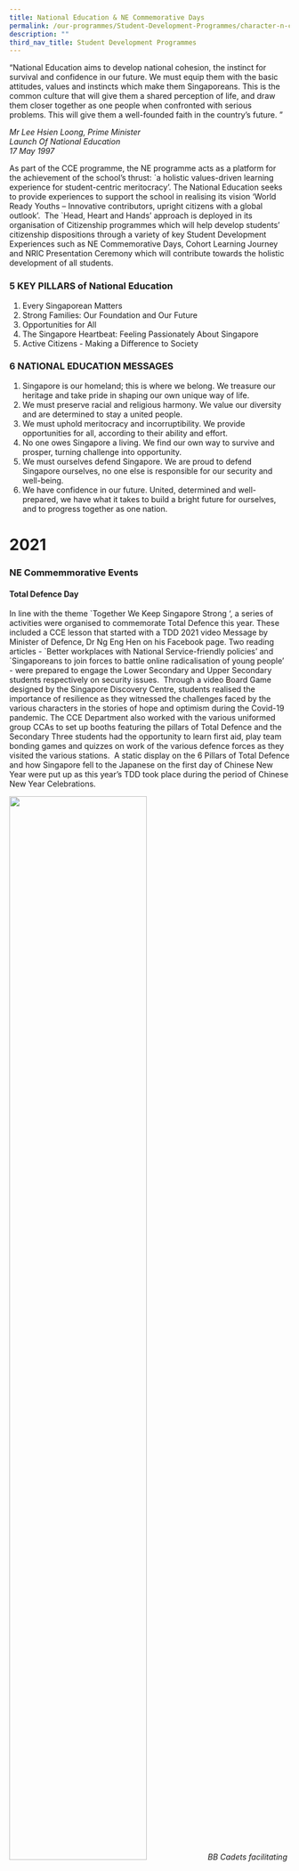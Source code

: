```yaml
---
title: National Education & NE Commemorative Days
permalink: /our-programmes/Student-Development-Programmes/character-n-citizenship-education/national-education
description: ""
third_nav_title: Student Development Programmes
---
```

“National Education aims to develop national cohesion, the instinct for survival and confidence in our future. We must equip them with the basic attitudes, values and instincts which make them Singaporeans. This is the common culture that will give them a shared perception of life, and draw them closer together as one people when confronted with serious problems. This will give them a well-founded faith in the country’s future. ”

*Mr Lee Hsien Loong, Prime Minister<br>
Launch Of National Education<br>
17 May 1997*

As part of the CCE programme, the NE programme acts as a platform for the achievement of the school’s thrust: \`a holistic values-driven learning experience for student-centric meritocracy’. The National Education seeks to provide experiences to support the school in realising its vision ‘World Ready Youths – Innovative contributors, upright citizens with a global outlook’.  The \`Head, Heart and Hands’ approach is deployed in its organisation of Citizenship programmes which will help develop students’ citizenship dispositions through a variety of key Student Development Experiences such as NE Commemorative Days, Cohort Learning Journey and NRIC Presentation Ceremony which will contribute towards the holistic development of all students.

### 5 KEY PILLARS of National Education

1.  Every Singaporean Matters
2.  Strong Families: Our Foundation and Our Future
3.  Opportunities for All
4.  The Singapore Heartbeat: Feeling Passionately About Singapore
5.  Active Citizens - Making a Difference to Society  
      
    

### 6 NATIONAL EDUCATION MESSAGES

1.  Singapore is our homeland; this is where we belong. We treasure our heritage and take pride in shaping our own unique way of life.
2.  We must preserve racial and religious harmony. We value our diversity and are determined to stay a united people.  
3.  We must uphold meritocracy and incorruptibility. We provide opportunities for all, according to their ability and effort.  
4.  No one owes Singapore a living. We find our own way to survive and prosper, turning challenge into opportunity.
5.  We must ourselves defend Singapore. We are proud to defend Singapore ourselves, no one else is responsible for our security and well-being.
6.  We have confidence in our future. United, determined and well-prepared, we have what it takes to build a bright future for ourselves, and to progress together as one nation. 
    
# 2021


### NE Commemmorative Events


  

#### Total Defence Day 

In line with the theme \`Together We Keep Singapore Strong ‘, a series of activities were organised to commemorate Total Defence this year. These included a CCE lesson that started with a TDD 2021 video Message by Minister of Defence, Dr Ng Eng Hen on his Facebook page. Two reading articles - \`Better workplaces with National Service-friendly policies’ and \`Singaporeans to join forces to battle online radicalisation of young people’ - were prepared to engage the Lower Secondary and Upper Secondary students respectively on security issues.  Through a video Board Game designed by the Singapore Discovery Centre, students realised the importance of resilience as they witnessed the challenges faced by the various characters in the stories of hope and optimism during the Covid-19 pandemic. The CCE Department also worked with the various uniformed group CCAs to set up booths featuring the pillars of Total Defence and the Secondary Three students had the opportunity to learn first aid, play team bonding games and quizzes on work of the various defence forces as they visited the various stations.  A static display on the 6 Pillars of Total Defence and how Singapore fell to the Japanese on the first day of Chinese New Year were put up as this year’s TDD took place during the period of Chinese New Year Celebrations.

<img src="/images/TDD1%20-%20BB%20Cadets%20facilitating%20a%20game%20segment%20for%20Social%20Defence.jpg" 
     style="width:70%">
*BB Cadets facilitating a game segment for Social Defence*



![](/images/TDD2%20BB%20cadets%20sharing%20on%20Social%20Defence%20during%20Total%20Defence%20Day%20.jpg)
*BB Cadets Sharing on Social Defence*

![](/images/TDD3%20-%20Unit%20Sergeant%20Major%20Sachin%20introducing%20students%20to%20Military%20Defence.jpg)
 *Unit Sergeant Major Sachin introducing students to Military Defence*
 
#### International Students’ Bonding Programme

As part of the school’s efforts to integrate and build mutual understanding between local and international students, the International Students’ Bonding Programme was organised to welcome the Secondary One International Students as well as Permanent Residents who had just joined the school, and to enhance their understanding and appreciation of the diverse cultures of Singapore. This year, on 29 January, these student participants joined the local student buddies to celebrate the inscription of Singapore’s hawker culture on the UNESCO Representative List of the Intangible Cultural Heritage of Humanity through a sharing on Hawker Culture in Singapore, partaking of ethnic food and playing of the virtual Hawker Culture Game. The session ended with the playing of traditional games such as Chapteh, Five stones, Pick up Sticks and Marbles.

<img src="/images/IS1-%20NE%20Coordinator%20Mrs%20Lee%20addressing%20the%20International%20Students%20and%20PRs.jpg" 
     style="width:60%">
*NE Coordinator Mrs Lee addressing the International Students and PRs*
<img src="/images/IS2%20Students%20engaging%20in%20a%20game%20of%20pick-up%20sticks.jpg" 
     style="width:60%">
*Students engaging in a game of pick-up sticks.*
![](/images/1S3%20Students%20learning%20to%20play%20the%20traditional%20game%20of%20kuti%20kutii.jpg)
*Students learning to play the traditional game of \`kuti kuti'.*

#### Chingay Assembly Programme

This year, for the very first time, Chingay 2021 took on a digital format to rally people from diverse backgrounds to come together as one community and provide a boost to the resilient Singapore spirit one year since the start of the pandemic. Students were taught about what made Singapore unique. There was also a whole school participation component for staff and students to vote for the paths that the main character should take as they met with choices about how they could contribute in a multi-cultural society. The programme ended with students being engaged in multicultural dance moves in their classrooms.
![](/images/Chingay%20Assembly%20Programme%20organised%20by%20Peoples%20Association%20-%20%20Dancing%20using%20cutlery.jpg)
*Chingay Assembly Programme organised by People's Association*

#### International Friendship Day Programme

In line with the theme “Singapore in the World”, activities were conducted on 14 April to help students understand Singapore’s connectedness within and beyond ASEAN and the importance of international collaboration and cooperation. Students were engaged in reading articles about the impact of world events on Singapore such as the blockage of the Suez Canal. Through learning more about the rich diversity of cultures, students also learn to appreciate the spirit of friendship and collaboration, the basis on which Singapore can connect with different countries in the global community. While the Secondary Two to Five students were engaged in a CCE lesson that featured international students and PR students sharing about their own cultures, an Indian dance performance and a friendship craft activity and a modified International Friendship Day Carnival were also organised to engage the Secondary One students. At the various stations, students had the opportunity to take part in a Kahoot Quiz, play a Matching Flag card game, learn ASEAN languages, dance to the beat of India Waale, and play the \`ASEAN Ping-Pong’ game. 

  

#### Racial Harmony Day

Based on the theme “Diversity our Strength”, Racial Harmony Day was commemorated through a series of activities carried out during the CCE lesson such as watching video clips on common spaces and importance of demonstration of respectful behaviour towards one another in schools as well as one on multiculturalism through food, a video clip produced collaboratively by Secondary Three students. Also, there were discussions on the challenges of managing diversity in our society and how to respond to these challenges arising from stereotypes and misconception, as well as hands-on activity on how to draw ‘kolam’. Students also took part in a Kahoot quiz, and Flippity Flip (a trivia quiz on the ethnic groups) as well as a crossword puzzle. A static display featuring information on how multiracialism had shaped many major national policies, as well as how racism spread around the world alongside Covid-19 was also put up.
![](/images/RHD%20-%20Students%20reading%20Straits%20Times%20IN%20article%20in%20preparation%20for%20a%20class%20discussion.jpg)
*Students reading Straits Times IN article in preparation for a class discussion*

<img src="/images/RHD2%20-%20RHD-Kolam%20Designs%20by%20students.jpg" 
     style="width:60%">
*Kolam Designs by students*

#### National Day Programme

In the lead up to the School’s National Day Celebration, students were involved in a discussion on their role in the SGSecure national movement based on a video on national security threats and community response from the Sengkang NPC. Students had also the opportunity to view performances by the school’s Choir and the National Cadet Corps (Air) and competed in a Kahoot! Quiz. Students discussed the lyrics of the latest NDP community song and video clips of the other community songs. Through the Structured Reading Programme articles, students also learnt how our Singapore athletes demonstrated the Singapore Spirit as they trained for the Olympics during the Covid-19 pandemic. Students also showed their appreciation to front-liners for their work during the pandemic, through the National Day Gratitude Card Project organised by Big At Heart and led by the various CCE Student Ambassadors at the class level. More than 500 cards were submitted for this project and they were distributed to the front-liners by the Ministry of Manpower. The school’s logo was even featured in the website of Big At Heart (https://www.bigatheart.org/national-day-gratitude-card-project) as a supporting partner. In support of the Sengkang Central National Day Celebration 2021, a video of the school’s flag raising ceremony for the National Day Celebration video was also submitted and was featured in the Sengkang Community Club’s facebook page.

![](/images/ND1%20A%20student%20making%20a%20gratitude%20card%20for%20frontline%20workers%20-%20a%20projector%20with%20Big%20At%20Heart.jpg)
*A student making a gratitude card for frontline workers - a projector with \`Big At Heart'*

![](/images/ND2%20A%20student%20working%20on%20a%20gratitude%20card%20for%20frontline%20workers.jpg)
*A student working on a gratitude card for frontline workers*

![](/images/ND3%20Mrs%20Sarah%20Chia%20sharing%20her%20personal%20thoughts%20on%20the%20Singapore%20Spirit%20with%20her%20form%20class.jpg)
*Mrs Sarah Chia sharing her personal thoughts on the Singapore Spirit with her form class*

![](/images/ND4%20Copy%20of%20Emcees%20and%20teachers-in-charge%20.jpg)
*Emcees and teachers-in-charge posing after the successful conduct of the National Day Programme*

National Service Singapore Engagement Session  

Educating our students on the importance of National Service is a key component of Character and Citizenship Education (CCE). As such, an engagement session was organised for graduating Secondary 4 and 5 students as part of the National Day programme to help them appreciate the importance of NS and prepare male students for National Service. Our own alumni students Brandon Choo \[2016\] & SGT Nor Hisyam \[2012\] from SAF and SPF respectively had been invited to share their experiences through a recorded zoom session of the Engagement Session facilitated by our National Education Committee teacher. Students from the audience were given the opportunity to engage the speakers in a short \`Question and Answer’ session.

  

#### National Registration Identity Card Presentation Ceremony

The ceremony for all Secondary Three students was conducted in conjunction with the National Day programme this year. It began with an introduction on what it means to be a citizen of Singapore, followed by video clips and sharing sessions on what it means to be \`stateless’ as well as interesting facts about the Singapore NRIC and how to handle it with care. Selected students were then presented with certificates from their respective form teachers to symbolise their attainment of citizenship. Four teacher representatives in a video clip then led the cohort to recite the National Pledge in four different languages. Finally, students were encouraged to reflect on what it means to be Singaporean and their roles and responsibilities as a citizen. This was certainly a milestone citizenship experience for all Secondary 3 students.   

  

# 2020


### NE Commemorative Events


#### Total Defence Day 
  
In line with the theme \`Together We Keep Singapore Strong ‘, the CCE Department organised a series of activities to commemorate Total Defence this year. These included screening a video clip featuring a skit \`Riding with Mr B’ on the new pillar of Total Defence, namely Digital Defence, another video clip on the need to stay vigilant as well as a Ministerial Speech. A third video clip showed a team of  students singing a Total Defence song "There's a Part for Everyone" that was written in 1984 when Total Defence was first launched. As part of the programme, students also discussed the different reactions to the Covid-19 situation, how they should rally together against Covid-19, as well as to be socially responsible. Within the class, students also competed against one another in a quiz via the online platform \`Kahoot!’. The CCE Department also worked with the various Uniformed CCAs to set up booths featuring the pillars of Total Defence and the Sec 3 students had the opportunity to learn first aid, play simulation games and \`Guardians of the City’, as well as taste army rations and wartime food.

![](/images/Station%20facilitators%20from%20NCC%20Air%20and%20Girl%20Guides%20posing%20for%20a%20group%20photo.jpg)
*TDD 2020 Station facilitators from NCC Air and Girl Guides pose for a group shot*

<img src="/images/Sec%203%20students%20observing%20a%20demonstration%20on%20CPR.jpg" 
     style="width:60%">
*Secondary 3 students observing a demonstration of CPR*

#### International Students’ Bonding Programme  

As part of the school’s efforts to enhance students’ understanding and appreciation of the diverse cultures of Singapore, a bonding session was organised to welcome the Sec 1 International Students who had just joined the school. During the session, in view of the coming Chinese New Year, students learned about the Chinese zodiacs, and worked on designing their own Chinese couplets. They also had the opportunity to taste local beverages, local Malay food as well Chinese New Year snacks and goodies. International students, together with local students were also brought to the ‘48th Chingay Parade’ to watch Singapore’s uniquely multicultural street and floats extravaganza based on the theme ‘Colours in Harmony’, that ended with a stunning display of pyrotechnics and fireworks which enthralled the students.

![](/images/International%20Students%20Welcome%20Session%20-%20Students%20at%20work%20during%20the%20Chinese%20Calligraphy%20Session.jpg)
*International Students Welcome Session 2020 - students forging friendships through learning calligraphy*

![](/images/Group%20photo%20of%20the%20International%20students%20and%20teachers.jpg)
*Group photo of international students with the teachers*

#### Chingay Assembly Programme  

As a way to mark 60 years of community building by the People's Association in 2020, this year’s Chingay Assembly programme featured in a fun and engaging manner modern and traditional art forms co-existing peacefully and bonding different generations of people together. Through this programme, all students understood how different generations of practitioners of the traditional and modern art forms could work well together, and the need to embrace such diversity in culture. 

  

#### International Friendship Day

In line with the theme ‘Beyond Borders’, a series of activities were organised to help students understand that while the COVID-19 pandemic has forced many countries to shut their borders to reduce the risk of citizens being infected by the novel coronavirus, countries have also made efforts to collaborate with one another during this difficult period. Through presentation slides, static display, video clip of interview with International Students from China, Indonesia, the Philippines, Japan and India. The slides highlighted their countries’ responses to the global health crisis. Students appreciate the significance of the need for all countries to cooperate to manage the impact of this pandemic.

  

Racial Harmony Day  

Based on the theme ‘Multicultural Singapore’, Racial Harmony Day was commemorated through a series of activities that included viewing a thought-provoking video clip on perspectives about race and religion in Singapore, appreciation of multi-cultural songs played over the PA system, and a static display featuring wedding customs of our major races in the canteen.  Reading of the Straits Times articles promotes positive experiences in our interactions with others by being more sensitive in our interactions with others. 

  

During CCE lessons, students were given the opportunity to discuss prejudices and discrimination and how such negative sentiments could be reduced. Secondary 1 students were given the opportunity to listen to traditional music, participate in dances of different ethnic groups in Singapore while Secondary 2 students were brought through an online game to understand more about the different traditional games of different ethnic groups in Singapore. The Secondary 3 students were engaged in producing henna designs and making Malay wedding gifts while the Secondary 4s and 5s were tasked to design fusion costumes. The winners were pleasantly surprised when they were awarded traditional games which they could bring home to enjoy with their own family members.